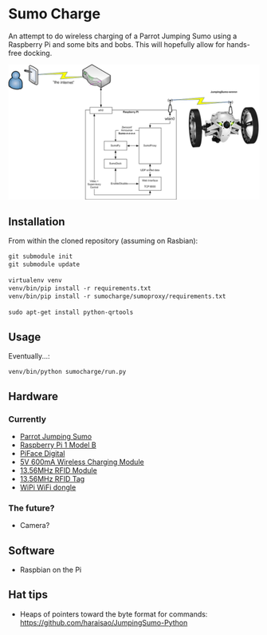 # Sumo Charge

An attempt to do wireless charging of a Parrot Jumping Sumo using a Raspberry
Pi and some bits and bobs. This will hopefully allow for hands-free docking.

![System design](/img/system.png?raw=true)

## Installation

From within the cloned repository (assuming on Rasbian):

    git submodule init
    git submodule update

    virtualenv venv
    venv/bin/pip install -r requirements.txt
    venv/bin/pip install -r sumocharge/sumoproxy/requirements.txt

    sudo apt-get install python-qrtools

## Usage

Eventually...:

    venv/bin/python sumocharge/run.py

## Hardware

### Currently

 * [Parrot Jumping Sumo](http://www.parrot.com/au/products/jumping-sumo/)
 * [Raspberry Pi 1 Model B](https://www.raspberrypi.org/products/model-b/)
 * [PiFace Digital](http://www.piface.org.uk/products/piface_digital/)
 * [5V 600mA Wireless Charging Module](http://littlebirdelectronics.com.au/products/wireless-charging-module-1)
 * [13.56MHz RFID Module](http://littlebirdelectronics.com.au/products/13-56mhz-rfid-module-ios-iec-14443-type-a)
 * [13.56MHz RFID Tag](http://littlebirdelectronics.com.au/products/m1-rfid-tag-13-56mhz)
 * [WiPi WiFi dongle](http://raspberry.piaustralia.com.au/collections/wifi/products/wipi-dongle-wifi)

### The future?

 * Camera?

## Software

 * Raspbian on the Pi

## Hat tips

 * Heaps of pointers toward the byte format for commands: https://github.com/haraisao/JumpingSumo-Python
